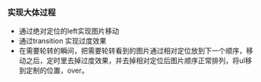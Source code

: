 ### 实现大体过程
- 通过绝对定位的left实现图片移动
- 通过transition 实现过度效果
- 在需要轮转的瞬间，把需要轮转看到的图片通过相对定位放到下一个顺序，移动之后，定时里去掉过度效果，并去掉相对定位后图片顺序正常排列，将ul移到定制的位置，over。